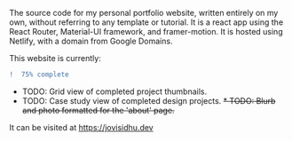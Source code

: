 The source code for my personal portfolio website, written entirely on my own, without referring to any template or tutorial. It is a react app using the React Router, Material-UI framework, and framer-motion. It is hosted using Netlify, with a domain from Google Domains.

This website is currently: 
```diff 
!  75% complete 
```
* TODO: Grid view of completed project thumbnails.
* TODO: Case study view of completed design projects.
~~* TODO: Blurb and photo formatted for the 'about' page.~~

It can be visited at https://jovisidhu.dev 
